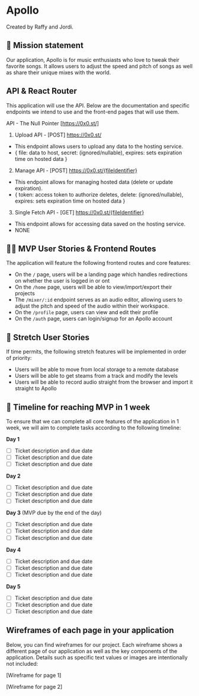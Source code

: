 # Apollo

Created by Raffy and Jordi.

## 🚀 Mission statement

Our application, Apollo is for music enthusiasts who love to tweak their favorite songs. It allows users to adjust the speed and pitch of songs as well as share their unique mixes with the world.

## API & React Router

This application will use the API. Below are the documentation and specific endpoints we intend to use and the front-end pages that will use them.

API - The Null Pointer [https://0x0.st/]

1. Upload API - [POST] https://0x0.st/

- This endpoint allows users to upload any data to the hosting service.
- { file: data to host, secret: (ignored/nullable), expires: sets expiration time on hosted data }

2. Manage API - [POST] https://0x0.st/{fileIdentifier}

- This endpoint allows for managing hosted data (delete or update expiration).
- { token: access token to authorize deletes, delete: (ignored/nullable), expires: sets expiration time on hosted data }

3. Single Fetch API - [GET] https://0x0.st/{fileIdentifier}

- This endpoint allows for accessing data saved on the hosting service.
- NONE

## 👩‍💻 MVP User Stories & Frontend Routes

The application will feature the following frontend routes and core features:

- On the `/` page, users will be a landing page which handles redirections on whether the user is logged in or ont
- On the `/home` page, users will be able to view/import/export their projects
- The `/mixer/:id` endpoint serves as an audio editor, allowing users to adjust the pitch and speed of the audio within their workspace.
- On the `/profile` page, users can view and edit their profile
- On the `/auth` page, users can login/signup for an Apollo account

## 🤔 Stretch User Stories

If time permits, the following stretch features will be implemented in order of priority:

- Users will be able to move from local storage to a remote database
- Users will be able to get steams from a track and modify the levels
- Users will be able to record audio straight from the browser and import it straight to Apollo

## 📆 Timeline for reaching MVP in 1 week

To ensure that we can complete all core features of the application in 1 week, we will aim to complete tasks according to the following timeline:

**Day 1**

- [ ] Ticket description and due date
- [ ] Ticket description and due date
- [ ] Ticket description and due date

**Day 2**

- [ ] Ticket description and due date
- [ ] Ticket description and due date
- [ ] Ticket description and due date

**Day 3** (MVP due by the end of the day)

- [ ] Ticket description and due date
- [ ] Ticket description and due date
- [ ] Ticket description and due date

**Day 4**

- [ ] Ticket description and due date
- [ ] Ticket description and due date
- [ ] Ticket description and due date

**Day 5**

- [ ] Ticket description and due date
- [ ] Ticket description and due date
- [ ] Ticket description and due date

## Wireframes of each page in your application

Below, you can find wireframes for our project. Each wireframe shows a different page of our application as well as the key components of the application. Details such as specific text values or images are intentionally not included:

[Wireframe for page 1]

[Wireframe for page 2]
